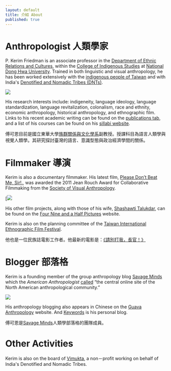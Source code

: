 ```yaml
---
layout: default
title: 介紹 About
published: true
---
```


# Anthropologist 人類學家

P\. Kerim Friedman is an associate professor in the [Department of Ethnic Relations and Cultures](http://www.erc.ndhu.edu.tw/), within the [College of Indigenous Studies](http://www.cis.ndhu.edu.tw/files/13-1016-50447.php) at [National Dong Hwa University](http://www.ndhu.edu.tw/bin/home.php?Lang=en). Trained in both linguistic and visual anthropology, he has been worked extensively with the [indigenous people of Taiwan](http://en.wikipedia.org/wiki/Taiwanese_aborigines) and with India's [Denotified and Nomadic Tribes (DNTs)](http://en.wikipedia.org/wiki/Denotified_Tribes). 

![](https://www.evernote.com/shard/s1/sh/3edfea85-5e30-4141-85da-fca6a40b4ec8/aa1ae7710be1c351e5a5b7119d5ac4bf/deep/0/5709041213_8b2d3502bd_o.jpg)

His research interests include: indigeneity, language ideology, language standardization, language revitalization, colonalism, race and ethnity, economic anthropology, historical anthropology, and ethnographic film. Links to his recent academic writing can be found on the [publications tab](http://kerim.oxus.net/pubs/), and a list of his courses can be found on his [sillabi website](http://kerim.oxus.net/syllabi/). 

傅可恩目前是國立東華大學[族群關係與文化學系](http://www.erc.ndhu.edu.tw/)副教授。授課科目為語言人類學與視覺人類學。其研究探討臺灣的語言、意識型態與政治經濟學間的關係。

# Filmmaker 導演

Kerim is also a documentary filmmaker. His latest film, [Please Don’t Beat Me, Sir!.](http://dontbeatmesir.com/), was awarded the 2011 Jean Rouch Award for Collaborative Filmmaking from the [Society of Visual Anthropology](http://societyforvisualanthropology.org). 

[![](https://www.evernote.com/shard/s1/sh/fc33e0c7-7b78-4bfa-b814-e4b02e289c55/7937b399d5537315a40db772f37fd452/deep/0/Pasted-Image-4-5-15,-9-08-PM.png)

His other film projects, along with those of his wife, [Shashawti Talukdar](http://blog.shashwati.com), can be found on the [Four Nine and a Half Pictures](http://fournineandahalf.com) website. 

Kerim is also on the planning committee of the [Taiwan International Ethnographic Film Festival](http://www.tieff.sinica.edu.tw).

他也是一位民族誌電影工作者。他最新的電影是：[《請別打我，長官！》](http://dontbeatmesir.com/)

# Blogger 部落格

Kerim is a founding member of the group anthropology blog [Savage Minds](http://savageminds.org/) which the *American Anthropologist* [called](http://onlinelibrary.wiley.com/doi/10.1111/j.1548-1433.2009.01203.x/abstract) “the central online site of the North American anthropological community.” 

![](https://www.evernote.com/shard/s1/sh/c124acea-9408-4576-832a-5a3d8719bb78/dd13fd3e35193e5b0e5ba8dbcedc5439/deep/0/Savage-Minds---Notes-and-Queries-in-Anthropology.png)

His anthropology blogging also appears in Chinese on the [Guava Anthropology](http://guavanthropology.tw/author/傅可恩（Kerim%20Friedman）) website. And [Keywords](http://keywords.oxus.net) is his personal blog.

傅可恩是[Savage Minds](http://savageminds.org/)人類學部落格的團隊成員。

# Other Activities

Kerim is also on the board of [Vimukta](http://vimukta.org), a non－profit working on behalf of India's Denotified and Nomadic Tribes.